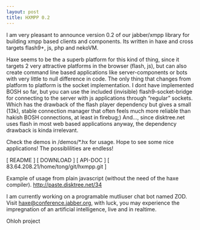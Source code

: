```yaml
---
layout: post
title: HXMPP 0.2
---
```

I am very pleasant to announce version 0.2 of our jabber/xmpp library for building xmpp based clients and components. Its written in haxe and cross targets flash9+, js, php and nekoVM.

Haxe seems to be the a superb platform for this kind of thing, since it targets 2 very attractive platforms in the browser (flash, js), but can also create command line based applications like server-components or bots with very little to null difference in code. The only thing that changes from platform to platform is the socket implementation.
I dont have implemented BOSH so far, but you can use the included (invisible) flash9-socket-bridge for connecting to the server with js applications through “regular” sockets. Which has the drawback of the flash player dependency but gives a small (13k), stable connection manager that often feels much more reliable than hakish BOSH connections, at least in firebug;) And…, since disktree.net uses flash in most web based applications anyway, the dependency drawback is kinda irrelevant.

Check the demos in /demos/*.hx for usage.
Hope to see some nice applications! The possiblilities are endless!

[ README ]
[ DOWNLOAD ]
[ API-DOC ]
[ 83.64.208.21/home/tong/git/hxmpp.git ]

Example of usage from plain javascript (without the need of the haxe compiler).
http://paste.disktree.net/34

I am currently working on a programable mutliuser chat bot named ZOD.
Visit haxe@conference.jabber.org, with luck, you may experience the impregnation of an artificial intelligence, live and in realtime.

<a target="_top" href="http://www.ohloh.net/p/hxmpp?ref=WidgetProjectThinBadge">
<img width="100" height="16" border="0" src="http://www.ohloh.net/p/hxmpp/widgets/project_thin_badge.gif" alt="Ohloh project report for HXMPP">
</a>

<p><script type="text/javascript" src="http://www.ohloh.net/projects/25803/widgets/project_users_logo"></script><a title="Support HXMPP by adding it to your stack at Ohloh" target="_top" style="border-bottom: medium none; text-decoration: none; display: block; background: url(&quot;http://www.ohloh.net/images/stack/iusethis/static_logo.png&quot;) no-repeat scroll 0px 0px transparent; width: 73px; height: 23px;" onmouseover="this.style.background = 'url(http://www.ohloh.net/images/stack/iusethis/static_logo.png) 0 -23px no-repeat'" onmouseout="this.style.background = 'url(http://www.ohloh.net/images/stack/iusethis/static_logo.png) 0px 0px no-repeat'" href="http://www.ohloh.net/stack_entries/new?project_id=hxmpp&amp;amp;ref=WidgetProjectUsersLogo"></a>
</p>